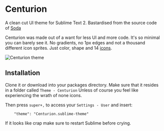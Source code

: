 Centurion
=========

A clean cut UI theme for Sublime Text 2. Bastardised from the source code of [Soda](https://github.com/buymeasoda/soda-theme/) 

Centurion was made out of a want for less UI and more code. It's so minimal you can barely see it. 
No gradients, no 1px edges and not a thousand different icon sprites. Just color, shape and 14 [icons](https://http://www.glyphicons.com/). 

![Centurion theme](https://raw.github.com/burticlies/Centurion/master/Centurion.png)  

Installation
------------------------------------------------------------------------

Clone it or download into your packages directory.
Make sure that it resides in a folder called `Theme - Centurion` 
Unless of course you feel like experiencing the wrath of none icons. 

Then press `super+,` to access your `Settings - User` and insert: 
        
        "theme": "Centurion.sublime-theme"

If it looks like crap make sure to restart Sublime before crying. 
